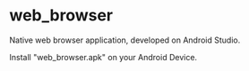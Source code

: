 # web_browser
 
Native web browser application, developed on Android Studio.

Install "web_browser.apk" on your Android Device.
